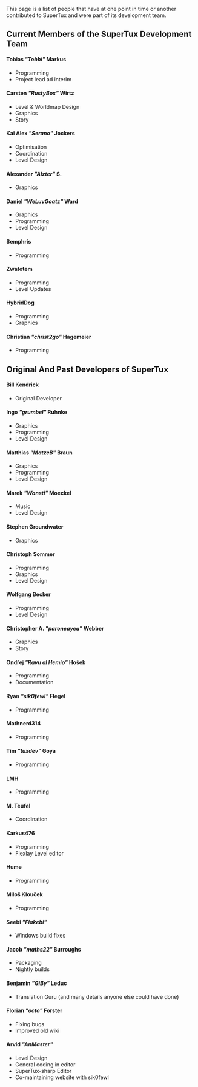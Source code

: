 This page is a list of people that have at one point in time or another contributed to SuperTux and were part of its development team.


Current Members of the SuperTux Development Team
------------------------------------------------

#### Tobias *"Tobbi"* Markus
- Programming
- Project lead ad interim

#### Carsten *"RustyBox"* Wirtz
- Level & Worldmap Design
- Graphics
- Story

#### Kai Alex *"Serano"* Jockers
- Optimisation
- Coordination
- Level Design

#### Alexander *"Alzter"* S.
- Graphics

#### Daniel *"WeLuvGoatz"* Ward
- Graphics
- Programming
- Level Design

#### Semphris
- Programming

#### Zwatotem
- Programming
- Level Updates

#### HybridDog
- Programming
- Graphics

#### Christian *"christ2go"* Hagemeier
- Programming


Original And Past Developers of SuperTux
----------------------------------------

#### Bill Kendrick
- Original Developer

#### Ingo *"grumbel"* Ruhnke
- Graphics
- Programming
- Level Design

#### Matthias *"MatzeB"* Braun
- Graphics
- Programming
- Level Design

#### Marek *"Wansti"* Moeckel
- Music
- Level Design

#### Stephen Groundwater
- Graphics

#### Christoph Sommer
- Programming
- Graphics
- Level Design

#### Wolfgang Becker
- Programming
- Level Design

#### Christopher A. *"paroneayea"* Webber
- Graphics
- Story

#### Ondřej *"Ravu al Hemio"* Hošek
- Programming
- Documentation

#### Ryan *"sik0fewl"* Flegel
- Programming

#### Mathnerd314
- Programming

#### Tim *"tuxdev"* Goya
- Programming

#### LMH
- Programming

#### M. Teufel
- Coordination

#### Karkus476
- Programming
- Flexlay Level editor

#### Hume
- Programming

#### Miloš Klouček
- Programming

#### Seebi *"Flakebi"*
- Windows build fixes

#### Jacob *"maths22"* Burroughs
- Packaging
- Nightly builds

#### Benjamin *"GiBy"* Leduc
- Translation Guru (and many details anyone else could have done)

#### Florian *"octo"* Forster
- Fixing bugs
- Improved old wiki

#### Arvid *"AnMaster"*
- Level Design
- General coding in editor
- SuperTux-sharp Editor
- Co-maintaining website with sik0fewl
